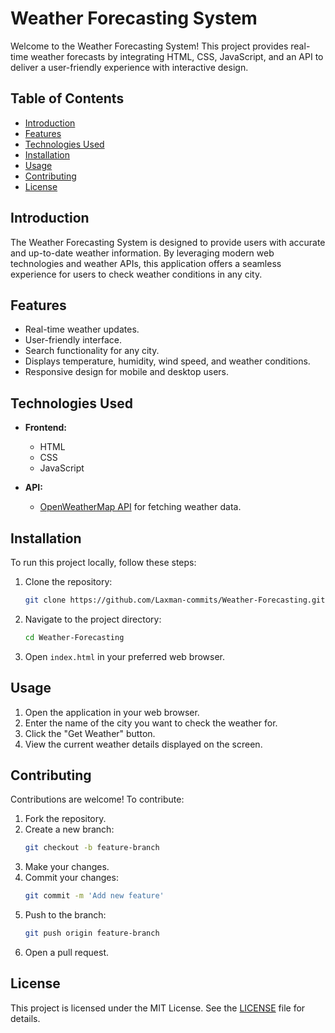# Weather Forecasting System

Welcome to the Weather Forecasting System! This project provides real-time weather forecasts by integrating HTML, CSS, JavaScript, and an API to deliver a user-friendly experience with interactive design.

## Table of Contents

- [Introduction](#introduction)
- [Features](#features)
- [Technologies Used](#technologies-used)
- [Installation](#installation)
- [Usage](#usage)
- [Contributing](#contributing)
- [License](#license)

## Introduction

The Weather Forecasting System is designed to provide users with accurate and up-to-date weather information. By leveraging modern web technologies and weather APIs, this application offers a seamless experience for users to check weather conditions in any city.

## Features

- Real-time weather updates.
- User-friendly interface.
- Search functionality for any city.
- Displays temperature, humidity, wind speed, and weather conditions.
- Responsive design for mobile and desktop users.

## Technologies Used

- **Frontend:**
  - HTML
  - CSS
  - JavaScript

- **API:**
  - [OpenWeatherMap API](https://openweathermap.org/api) for fetching weather data.

## Installation

To run this project locally, follow these steps:

1. Clone the repository:
    ```bash
    git clone https://github.com/Laxman-commits/Weather-Forecasting.git
    ```

2. Navigate to the project directory:
    ```bash
    cd Weather-Forecasting
    ```

3. Open `index.html` in your preferred web browser.

## Usage

1. Open the application in your web browser.
2. Enter the name of the city you want to check the weather for.
3. Click the "Get Weather" button.
4. View the current weather details displayed on the screen.

## Contributing

Contributions are welcome! To contribute:

1. Fork the repository.
2. Create a new branch:
    ```bash
    git checkout -b feature-branch
    ```
3. Make your changes.
4. Commit your changes:
    ```bash
    git commit -m 'Add new feature'
    ```
5. Push to the branch:
    ```bash
    git push origin feature-branch
    ```
6. Open a pull request.

## License

This project is licensed under the MIT License. See the [LICENSE](LICENSE) file for details.
